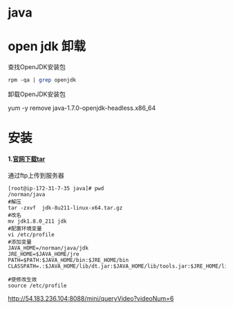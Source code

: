 # java

# open jdk 卸载

查找OpenJDK安装包

```perl
rpm -qa | grep openjdk
```



卸载OpenJDK安装包

yum -y remove java-1.7.0-openjdk-headless.x86_64

# 安装

#### 1.[官网下载tar]( https://www.oracle.com/technetwork/java/javase/downloads/jdk8-downloads-2133151.html)

通过ftp上传到服务器

```
[root@ip-172-31-7-35 java]# pwd
/norman/java
#解压
tar -zxvf  jdk-8u211-linux-x64.tar.gz
#改名
mv jdk1.8.0_211 jdk
#配置环境变量
vi /etc/profile
#添加变量
JAVA_HOME=/norman/java/jdk
JRE_HOME=$JAVA_HOME/jre
PATH=$PATH:$JAVA_HOME/bin:$JRE_HOME/bin
CLASSPATH=.:$JAVA_HOME/lib/dt.jar:$JAVA_HOME/lib/tools.jar:$JRE_HOME/lib

#使修改生效
source /etc/profile 
```



http://54.183.236.104:8088/mini/queryVideo?videoNum=6
